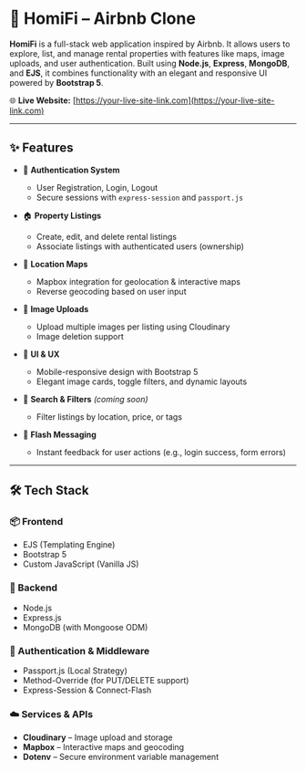 # 🏡 HomiFi – Airbnb Clone

**HomiFi** is a full-stack web application inspired by Airbnb. It allows users to explore, list, and manage rental properties with features like maps, image uploads, and user authentication. Built using **Node.js**, **Express**, **MongoDB**, and **EJS**, it combines functionality with an elegant and responsive UI powered by **Bootstrap 5**.

🌐 **Live Website:** [https://your-live-site-link.com](https://your-live-site-link.com)

---

## ✨ Features

- 🔐 **Authentication System**
  - User Registration, Login, Logout
  - Secure sessions with `express-session` and `passport.js`
  
- 🏠 **Property Listings**
  - Create, edit, and delete rental listings
  - Associate listings with authenticated users (ownership)

- 📍 **Location Maps**
  - Mapbox integration for geolocation & interactive maps
  - Reverse geocoding based on user input

- 📸 **Image Uploads**
  - Upload multiple images per listing using Cloudinary
  - Image deletion support

- 🎨 **UI & UX**
  - Mobile-responsive design with Bootstrap 5
  - Elegant image cards, toggle filters, and dynamic layouts

- 🔎 **Search & Filters** *(coming soon)*
  - Filter listings by location, price, or tags

- 💬 **Flash Messaging**
  - Instant feedback for user actions (e.g., login success, form errors)

---

## 🛠 Tech Stack

### 📦 Frontend
- EJS (Templating Engine)
- Bootstrap 5
- Custom JavaScript (Vanilla JS)

### 🧠 Backend
- Node.js
- Express.js
- MongoDB (with Mongoose ODM)

### 🔐 Authentication & Middleware
- Passport.js (Local Strategy)
- Method-Override (for PUT/DELETE support)
- Express-Session & Connect-Flash

### ☁️ Services & APIs
- **Cloudinary** – Image upload and storage
- **Mapbox** – Interactive maps and geocoding
- **Dotenv** – Secure environment variable management



